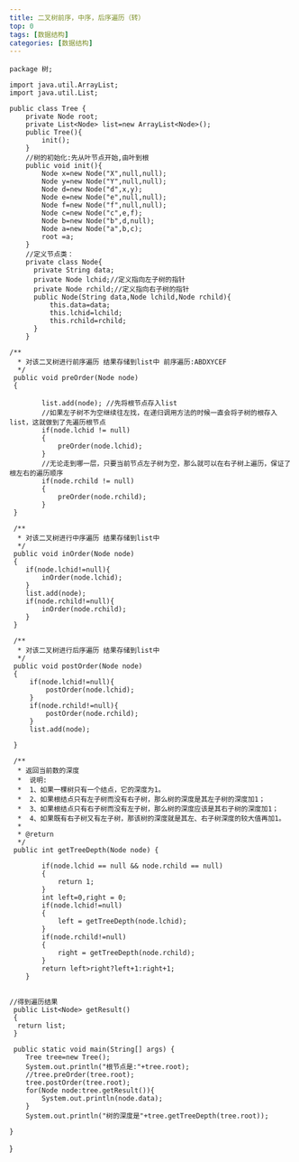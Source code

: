 ```yaml
---
title: 二叉树前序，中序，后序遍历（转）
top: 0 
tags: [数据结构]
categories: [数据结构]
---
```

    package 树;
    
    import java.util.ArrayList;
    import java.util.List;
    
    public class Tree {
        private Node root;
        private List<Node> list=new ArrayList<Node>();
        public Tree(){
            init();
        }
        //树的初始化:先从叶节点开始,由叶到根
        public void init(){
            Node x=new Node("X",null,null);
            Node y=new Node("Y",null,null);
            Node d=new Node("d",x,y);
            Node e=new Node("e",null,null);
            Node f=new Node("f",null,null);
            Node c=new Node("c",e,f);
            Node b=new Node("b",d,null);
            Node a=new Node("a",b,c);
            root =a;
        }
        //定义节点类：
        private class Node{
          private String data;
          private Node lchid;//定义指向左子树的指针
          private Node rchild;//定义指向右子树的指针
          public Node(String data,Node lchild,Node rchild){
              this.data=data;
              this.lchid=lchild;
              this.rchild=rchild;
          }
        }

    /**
      * 对该二叉树进行前序遍历 结果存储到list中 前序遍历:ABDXYCEF
      */
     public void preOrder(Node node)
     {

            list.add(node); //先将根节点存入list
            //如果左子树不为空继续往左找，在递归调用方法的时候一直会将子树的根存入list，这就做到了先遍历根节点
            if(node.lchid != null)
            {
                preOrder(node.lchid);
            }
            //无论走到哪一层，只要当前节点左子树为空，那么就可以在右子树上遍历，保证了根左右的遍历顺序
            if(node.rchild != null)
            {
                preOrder(node.rchild);
            }
     }

     /**
      * 对该二叉树进行中序遍历 结果存储到list中
      */
     public void inOrder(Node node)
     {
        if(node.lchid!=null){
            inOrder(node.lchid);
        }
        list.add(node);
        if(node.rchild!=null){
            inOrder(node.rchild);
        }
     }

     /**
      * 对该二叉树进行后序遍历 结果存储到list中
      */
     public void postOrder(Node node)
     {
         if(node.lchid!=null){
             postOrder(node.lchid);
         }
         if(node.rchild!=null){
             postOrder(node.rchild);
         }
         list.add(node);

     }

     /**
      * 返回当前数的深度
      *  说明:
      *  1、如果一棵树只有一个结点，它的深度为1。
      *  2、如果根结点只有左子树而没有右子树，那么树的深度是其左子树的深度加1；
      *  3、如果根结点只有右子树而没有左子树，那么树的深度应该是其右子树的深度加1；
      *  4、如果既有右子树又有左子树，那该树的深度就是其左、右子树深度的较大值再加1。
      *  
      * @return
      */
     public int getTreeDepth(Node node) {

            if(node.lchid == null && node.rchild == null)
            {
                return 1;
            }
            int left=0,right = 0;
            if(node.lchid!=null)
            {
                left = getTreeDepth(node.lchid);
            }
            if(node.rchild!=null)
            {
                right = getTreeDepth(node.rchild);
            }
            return left>right?left+1:right+1;
        }


    //得到遍历结果
     public List<Node> getResult()
     {
      return list;
     }

     public static void main(String[] args) {
        Tree tree=new Tree();
        System.out.println("根节点是:"+tree.root);
        //tree.preOrder(tree.root);
        tree.postOrder(tree.root);
        for(Node node:tree.getResult()){
            System.out.println(node.data);
        }
        System.out.println("树的深度是"+tree.getTreeDepth(tree.root));

    } 

}
